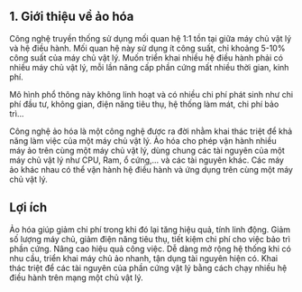 ## 1. Giới thiệu về ảo hóa
Công nghệ truyền thống sử dụng mối quan hệ 1:1 tồn tại giữa máy chủ vật lý và hệ điều hành. Mối quan hệ này sử dụng ít công suất, chỉ khoảng 5-10% công suất của máy chủ vật lý. Muốn triển khai nhiều hệ điều hành phải có nhiều máy chủ vật lý, mỗi lần nâng cấp phần cứng mất nhiều thời gian, kinh phí.

Mô hình phổ thông này không linh hoạt và có nhiều chi phí phát sinh như chi phí đầu tư, không gian, điện năng tiêu thụ, hệ thống làm mát, chi phí bảo trì...

Công nghệ ảo hóa là một công nghệ được ra đời nhằm khai thác triệt để khả năng làm việc của một máy chủ vật lý. Ảo hóa cho phép vận hành nhiều máy ảo trên cùng một máy chủ vật lý, dùng chung các tài nguyên của một máy chủ vật lý như CPU, Ram, ổ cứng,… và các tài nguyên khác. Các máy ảo khác nhau có thể vận hành hệ điều hành và ứng dụng trên cùng một máy chủ vật lý.

## Lợi ích
Ảo hóa giúp giảm chi phí trong khi đó lại tăng hiệu quả, tính linh động. Giảm số lượng máy chủ, giảm điện năng tiêu thụ, tiết kiệm chi phí cho việc bảo trì phần cứng. Nâng cao hiệu quả công việc.
Dễ dàng mở rộng hệ thống khi có nhu cầu, triển khai máy chủ ảo nhanh, tận dụng tài nguyên hiện có.
Khai thác triệt để các tài nguyên của phần cứng vật lý bằng cách chạy nhiều hệ điều hành trên mạng một chủ vật lý.
